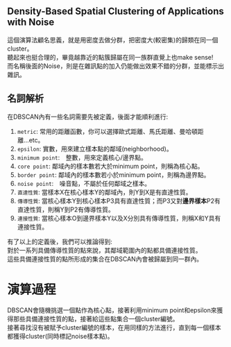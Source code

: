 ## Density-Based Spatial Clustering of Applications with Noise
這個演算法顧名思義，就是用密度去做分群，把密度大(較密集)的歸類在同一個cluster。  
聽起來也挺合理的，畢竟越靠近的點簇歸屬在同一族群直覺上也make sense!  
而名稱後面的Noise，則是在雜訊點的加入仍能做出效果不錯的分群，並能標示出雜訊。  

## 名詞解析
在DBSCAN內有一些名詞需要先被定義，後面才能順利進行:  
1. `metric`: 常用的距離函數，你可以選擇歐式距離、馬氏距離、曼哈頓距離...etc。  
2. `epsilon`: 實數，用來建立樣本點的鄰域(neighborhood)。  
3. `minimum point`:　整數，用來定義核心/邊界點。  
4. `core point`: 鄰域內的樣本數若大於minimum point，則稱為核心點。  
5. `border point`: 鄰域內的樣本數若小於minimum point，則稱為邊界點。  
6. `noise point`:　噪音點，不屬於任何鄰域之樣本。
7. `直達性質`: 當樣本X在核心樣本Y的鄰域內，則Y到X是有直達性質。  
8. `傳導性質`: 當核心樣本Y到核心樣本P3具有直達性質；而P3又對**邊界樣本**P2有直達性質，則稱Y到P2有傳導性質。  
9. `連接性質`: 當核心樣本O到邊界樣本Y以及X分別具有傳導性質，則稱X和Y具有連接性質。  

有了以上的定義後，我們可以推論得到:  
對於一系列具備傳導性質的點來說，其鄰域範圍內的點都具備連接性質。  
這些具備連接性質的點所形成的集合在DBSCAN內會被歸屬到同一群內。  

# 演算過程
DBSCAN會隨機挑選一個點作為核心點，接著利用minimum point和epsilon來獲得那些具備連接性質的點，接著給這些點集合一個cluster編號。  
接著尋找沒有被賦予cluster編號的樣本，在用同樣的方法進行，直到每一個樣本都獲得cluster(同時標記noise樣本點)。  
